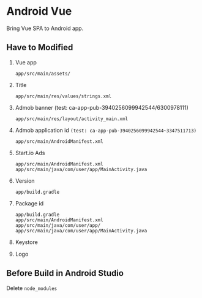 # Android Vue

Bring Vue SPA to Android app.

## Have to Modified

1. Vue app

	```
	app/src/main/assets/
	```
	
2. Title

	```
	app/src/main/res/values/strings.xml
	```
	
3. Admob banner (test: ca-app-pub-3940256099942544/6300978111)

	```
	app/src/main/res/layout/activity_main.xml
	```

4. Admob application id `(test: ca-app-pub-3940256099942544~3347511713)`

	```
	app/src/main/AndroidManifest.xml
	```

4. Start.io Ads

	```
	app/src/main/AndroidManifest.xml
	app/src/main/java/com/user/app/MainActivity.java
	```
	
5. Version

	```
	app/build.gradle
	```
	
6. Package id

	```
	app/build.gradle
	app/src/main/AndroidManifest.xml
	app/src/main/java/com/user/app/
	app/src/main/java/com/user/app/MainActivity.java
	```
	
7. Keystore
8. Logo

## Before Build in Android Studio

Delete `node_modules`